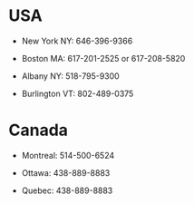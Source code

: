USA
===

 - New York NY:      646-396-9366

 - Boston MA:        617-201-2525 or 617-208-5820

 - Albany NY:        518-795-9300

 - Burlington VT:    802-489-0375


Canada
======

 - Montreal:         514-500-6524

 - Ottawa:           438-889-8883

 - Quebec:           438-889-8883

